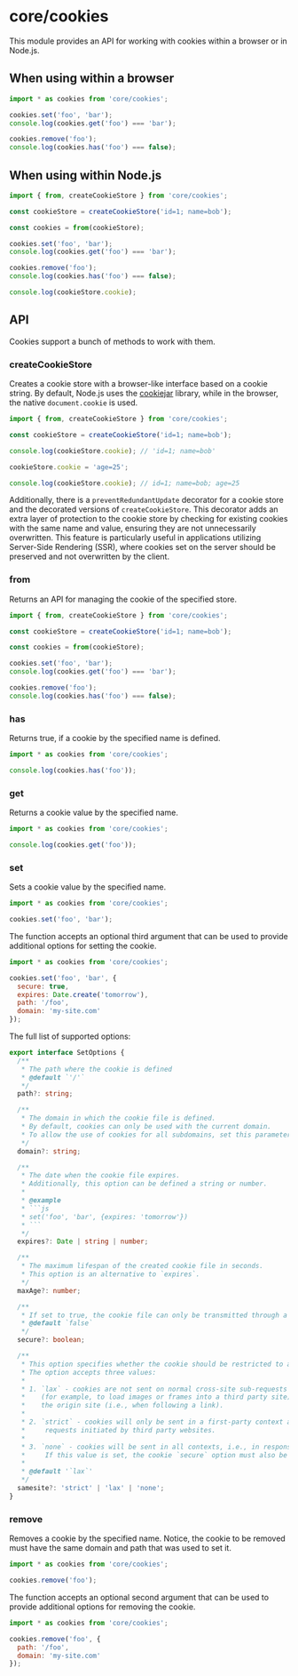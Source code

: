# core/cookies

This module provides an API for working with cookies within a browser or in Node.js.

## When using within a browser

```js
import * as cookies from 'core/cookies';

cookies.set('foo', 'bar');
console.log(cookies.get('foo') === 'bar');

cookies.remove('foo');
console.log(cookies.has('foo') === false);
```

## When using within Node.js

```js
import { from, createCookieStore } from 'core/cookies';

const cookieStore = createCookieStore('id=1; name=bob');

const cookies = from(cookieStore);

cookies.set('foo', 'bar');
console.log(cookies.get('foo') === 'bar');

cookies.remove('foo');
console.log(cookies.has('foo') === false);

console.log(cookieStore.cookie);
```

## API

Cookies support a bunch of methods to work with them.

### createCookieStore

Creates a cookie store with a browser-like interface based on a cookie string.
By default, Node.js uses the [cookiejar](https://www.npmjs.com/package/cookiejar) library,
while in the browser, the native `document.cookie` is used.

```js
import { from, createCookieStore } from 'core/cookies';

const cookieStore = createCookieStore('id=1; name=bob');

console.log(cookieStore.cookie); // 'id=1; name=bob'

cookieStore.cookie = 'age=25';

console.log(cookieStore.cookie); // id=1; name=bob; age=25
```

Additionally, there is a `preventRedundantUpdate` decorator for a cookie store and the decorated versions of `createCookieStore`.
This decorator adds an extra layer of protection to the cookie store by checking for existing cookies with the same name and value,
ensuring they are not unnecessarily overwritten.
This feature is particularly useful in applications utilizing Server-Side Rendering (SSR),
where cookies set on the server should be preserved and not overwritten by the client.

### from

Returns an API for managing the cookie of the specified store.

```js
import { from, createCookieStore } from 'core/cookies';

const cookieStore = createCookieStore('id=1; name=bob');

const cookies = from(cookieStore);

cookies.set('foo', 'bar');
console.log(cookies.get('foo') === 'bar');

cookies.remove('foo');
console.log(cookies.has('foo') === false);
```

### has

Returns true, if a cookie by the specified name is defined.

```js
import * as cookies from 'core/cookies';

console.log(cookies.has('foo'));
```

### get

Returns a cookie value by the specified name.

```js
import * as cookies from 'core/cookies';

console.log(cookies.get('foo'));
```

### set

Sets a cookie value by the specified name.

```js
import * as cookies from 'core/cookies';

cookies.set('foo', 'bar');
```

The function accepts an optional third argument that can be used to provide additional options for setting the cookie.

```js
import * as cookies from 'core/cookies';

cookies.set('foo', 'bar', {
  secure: true,
  expires: Date.create('tomorrow'),
  path: '/foo',
  domain: 'my-site.com'
});
```

The full list of supported options:

````typescript
export interface SetOptions {
  /**
   * The path where the cookie is defined
   * @default `'/'`
   */
  path?: string;

  /**
   * The domain in which the cookie file is defined.
   * By default, cookies can only be used with the current domain.
   * To allow the use of cookies for all subdomains, set this parameter to the value of the root domain.
   */
  domain?: string;

  /**
   * The date when the cookie file expires.
   * Additionally, this option can be defined a string or number.
   *
   * @example
   * ```js
   * set('foo', 'bar', {expires: 'tomorrow'})
   * ```
   */
  expires?: Date | string | number;

  /**
   * The maximum lifespan of the created cookie file in seconds.
   * This option is an alternative to `expires`.
   */
  maxAge?: number;

  /**
   * If set to true, the cookie file can only be transmitted through a secure HTTPS connection.
   * @default `false`
   */
  secure?: boolean;

  /**
   * This option specifies whether the cookie should be restricted to a first-party/same-site context.
   * The option accepts three values:
   *
   * 1. `lax` - cookies are not sent on normal cross-site sub-requests
   *    (for example, to load images or frames into a third party site), but are sent when a user is navigating to
   *    the origin site (i.e., when following a link).
   *
   * 2. `strict` - cookies will only be sent in a first-party context and not be sent along with
   *     requests initiated by third party websites.
   *
   * 3. `none` - cookies will be sent in all contexts, i.e., in responses to both first-party and cross-origin requests.
   *     If this value is set, the cookie `secure` option must also be set (or the cookie will be blocked).
   *
   * @default '`lax`'
   */
  samesite?: 'strict' | 'lax' | 'none';
}
````

### remove

Removes a cookie by the specified name.
Notice, the cookie to be removed must have the same domain and path that was used to set it.

```js
import * as cookies from 'core/cookies';

cookies.remove('foo');
```

The function accepts an optional second argument that can be used to provide additional options for removing the cookie.

```js
import * as cookies from 'core/cookies';

cookies.remove('foo', {
  path: '/foo',
  domain: 'my-site.com'
});
```
